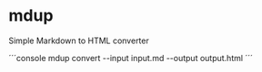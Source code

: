 # mdup
Simple Markdown to HTML converter

´´´console
mdup convert --input input.md --output output.html
´´´
